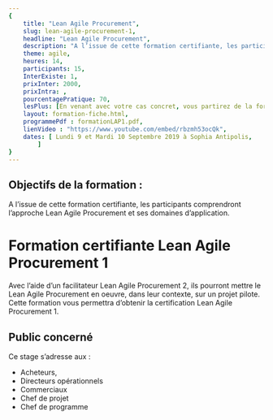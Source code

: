 ```yaml
---
{
	title: "Lean Agile Procurement",
	slug: lean-agile-procurement-1, 
	headline: "Lean Agile Procurement",
	description: "A l’issue de cette formation certifiante, les participants comprendront l’approche Lean Agile Procurement et ses domaines d’application",
	theme: agile,
	heures: 14,
	participants: 15,
	InterExiste: 1,
	prixInter: 2000,
	prixIntra: ,
	pourcentagePratique: 70,
	lesPlus: [En venant avec votre cas concret, vous partirez de la formation avec des éléments actionnables pour lancer votre premier pilote.],
	layout: formation-fiche.html, 
	programmePdf : formationLAP1.pdf,
	lienVideo : "https://www.youtube.com/embed/rbzmh53ocQk",
	dates: [ Lundi 9 et Mardi 10 Septembre 2019 à Sophia Antipolis,
		]
}
---
```


## Objectifs de la formation : ##
A l’issue de cette formation certifiante, les participants comprendront l’approche Lean Agile Procurement et ses domaines d’application.

# Formation certifiante Lean Agile Procurement 1 #
Avec l’aide d’un facilitateur Lean Agile Procurement 2, ils pourront mettre le Lean Agile Procurement en oeuvre,  dans leur contexte, sur un projet pilote. 
Cette formation vous permettra d’obtenir la certification Lean Agile Procurement 1.


## Public concerné ##
Ce stage s’adresse aux : 
* Acheteurs, 
* Directeurs opérationnels
* Commerciaux
* Chef de projet
* Chef de programme
